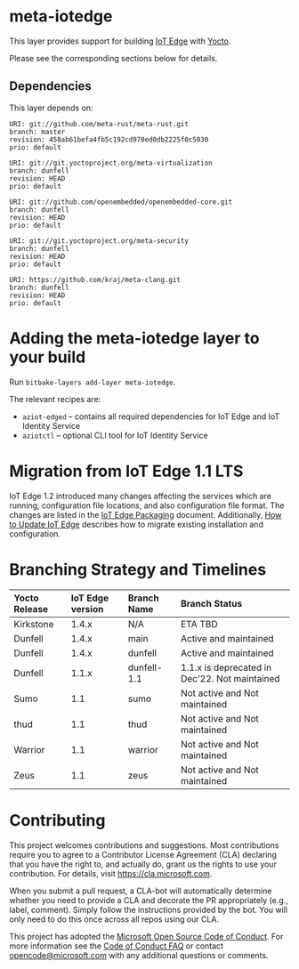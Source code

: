 meta-iotedge
===========

This layer provides support for building [IoT Edge][iotedge] with [Yocto][yocto].

Please see the corresponding sections below for details.

[iotedge]: https://github.com/azure/iotedge
[yocto]: https://www.yoctoproject.org/

Dependencies
------------
This layer depends on:

```
URI: git://github.com/meta-rust/meta-rust.git
branch: master
revision: 458ab61befa4fb5c192cd970ed0db2225f0c5030
prio: default
```

```
URI: git://git.yoctoproject.org/meta-virtualization
branch: dunfell
revision: HEAD
prio: default
```

```
URI: git://github.com/openembedded/openembedded-core.git
branch: dunfell
revision: HEAD
prio: default
```

```
URI: git://git.yoctoproject.org/meta-security
branch: dunfell
revision: HEAD
prio: default
```

```
URI: https://github.com/kraj/meta-clang.git
branch: dunfell
revision: HEAD
prio: default
```

Adding the meta-iotedge layer to your build
=================================================

Run `bitbake-layers add-layer meta-iotedge`.

The relevant recipes are:

* `aziot-edged` – contains all required dependencies for IoT Edge and IoT Identity Service
* `aziotctl` – optional CLI tool for IoT Identity Service

Migration from IoT Edge 1.1 LTS
===============================

IoT Edge 1.2 introduced many changes affecting the services which are running,
configuration file locations, and also configuration file format. The changes
are listed in the [IoT Edge Packaging][packaging] document. Additionally, [How
to Update IoT Edge][updating-guide] describes how to migrate existing
installation and configuration.

[packaging]: https://github.com/Azure/iotedge/blob/main/doc/packaging.md
[updating-guide]: https://learn.microsoft.com/azure/iot-edge/how-to-update-iot-edge?view=iotedge-1.4&tabs=ubuntu#special-case-update-from-10-or-11-to-latest-release


Branching Strategy and Timelines
===============================

| Yocto Release | IoT Edge version | Branch Name | Branch Status |
| :- | :- | :- | :- |
| Kirkstone | 1.4.x | N/A | ETA TBD |
| Dunfell | 1.4.x  | main | Active and maintained |
| Dunfell | 1.4.x  | dunfell | Active and maintained |
| Dunfell | 1.1.x  | dunfell-1.1 | 1.1.x is deprecated in Dec'22. Not maintained |
| Sumo | 1.1 | sumo | Not active and Not maintained |
| thud | 1.1 | thud | Not active and Not maintained |
| Warrior | 1.1 | warrior | Not active and Not maintained |
| Zeus | 1.1 | zeus | Not active and Not maintained |


Contributing
============

This project welcomes contributions and suggestions.  Most contributions require you to agree to a
Contributor License Agreement (CLA) declaring that you have the right to, and actually do, grant us
the rights to use your contribution. For details, visit https://cla.microsoft.com.

When you submit a pull request, a CLA-bot will automatically determine whether you need to provide
a CLA and decorate the PR appropriately (e.g., label, comment). Simply follow the instructions
provided by the bot. You will only need to do this once across all repos using our CLA.

This project has adopted the [Microsoft Open Source Code of Conduct](https://opensource.microsoft.com/codeofconduct/).
For more information see the [Code of Conduct FAQ](https://opensource.microsoft.com/codeofconduct/faq/) or
contact [opencode@microsoft.com](mailto:opencode@microsoft.com) with any additional questions or comments.
